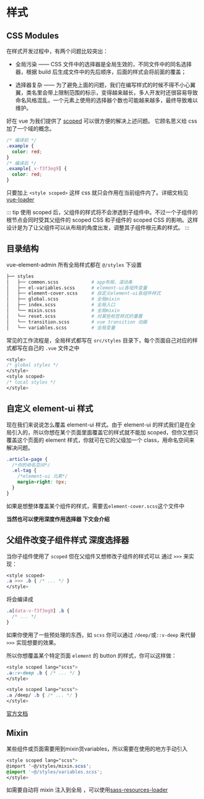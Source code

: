 # 样式

## CSS Modules

在样式开发过程中，有两个问题比较突出：

- 全局污染 —— CSS 文件中的选择器是全局生效的，不同文件中的同名选择器，根据 build 后生成文件中的先后顺序，后面的样式会将前面的覆盖；

- 选择器复杂 —— 为了避免上面的问题，我们在编写样式的时候不得不小心翼翼，类名里会带上限制范围的标示，变得越来越长，多人开发时还很容易导致命名风格混乱，一个元素上使用的选择器个数也可能越来越多，最终导致难以维护。

好在 vue 为我们提供了 [scoped](https://vue-loader.vuejs.org/guide/scoped-css.html#mixing-local-and-global-styles) 可以很方便的解决上述问题。
它顾名思义给 css 加了一个域的概念。

```css
/* 编译前 */
.example {
  color: red;
}
/* 编译后 */
.example[_v-f3f3eg9] {
  color: red;
}
```

只要加上 `<style scoped>` 这样 css 就只会作用在当前组件内了。详细文档见 [vue-loader](https://vue-loader.vuejs.org/guide/scoped-css.html#mixing-local-and-global-styles)

::: tip
使用 scoped 后，父组件的样式将不会渗透到子组件中。不过一个子组件的根节点会同时受其父组件的 scoped CSS 和子组件的 scoped CSS 的影响。这样设计是为了让父组件可以从布局的角度出发，调整其子组件根元素的样式。
:::

## 目录结构

vue-element-admin 所有全局样式都在 `@/styles` 下设置

```bash
├── styles
│   ├── common.scss            # app布局、滚动条
│   ├── el-variables.scss      # element-ui各组件变量
│   ├── element-cover.scss     # 自定义element-ui各组件样式
│   ├── global.scss            # 全局mixin
│   ├── index.scss             # 全局入口
│   └── mixin.scss             # 全局mixin
│   └── reset.scss             # 对某些标签样式的重置
│   └── transition.scss        # vue transition 动画
│   └── variables.scss         # 全局变量
```

常见的工作流程是，全局样式都写在 `src/styles` 目录下，每个页面自己对应的样式都写在自己的 `.vue` 文件之中

```css
<style>
/* global styles */
</style>
<style scoped>
/* local styles */
</style>
```

## 自定义 element-ui 样式

现在我们来说说怎么覆盖 element-ui 样式。由于 element-ui 的样式我们是在全局引入的，所以你想在某个页面里面覆盖它的样式就不能加 scoped，但你又想只覆盖这个页面的 element 样式，你就可在它的父级加一个 class，用命名空间来解决问题。

```css
.article-page {
  /*你的命名空间*/
  .el-tag {
    /*element-ui 元素*/
    margin-right: 0px;
  }
}
```

如果是想整体覆盖某个组件的样式，需要去`element-cover.scss`这个文件中

**当然也可以使用深度作用选择器 下文会介绍**

## 父组件改变子组件样式 深度选择器

当你子组件使用了 `scoped` 但在父组件又想修改子组件的样式可以 通过 `>>>` 来实现：

```css
<style scoped>
.a >>> .b { /* ... */ }
</style>
```

将会编译成

```css
.a[data-v-f3f3eg9] .b {
  /* ... */
}
```

如果你使用了一些预处理的东西，如 `scss` 你可以通过 `/deep/`或`::v-deep` 来代替 `>>>` 实现想要的效果。

所以你想覆盖某个特定页面 `element` 的 button 的样式，你可以这样做：

```css
<style scoped lang="scss">
.a::v-deep .b { /* ... */ }
</style>
```

```css
<style scoped lang="scss">
.a /deep/ .b { /* ... */ }
</style>
```

[官方文档](https://vue-loader.vuejs.org/en/features/scoped-css.html)
## Mixin

某些组件或页面需要用到mixin货variables，所以需要在使用的地方手动引入

```scss
<style scoped lang="scss">
@import '~@/styles/mixin.scss';
@import '~@/styles/variables.scss';
</style>
```

如需要自动将 mixin 注入到全局 ，可以使用[sass-resources-loader](https://github.com/shakacode/sass-resources-loader)
